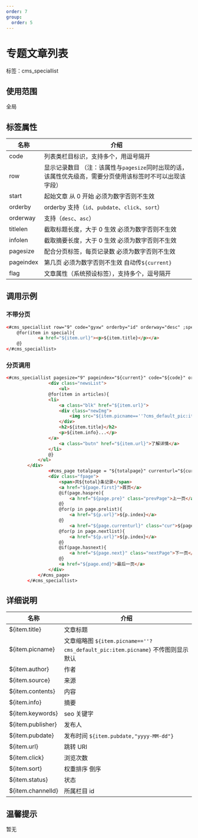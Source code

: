 ```yaml
---
order: 7
group:
  order: 5
---
```


# 专题文章列表

标签：cms_speciallist

## 使用范围

全局

## 标签属性

| 名称 | 介绍 |
| --- | --- |
| code | 列表类栏目标识，支持多个，用逗号隔开 |
| row | 显示记录数目 （注：该属性与`pagesize`同时出现的话，该属性优先级高，需要分页使用该标签时不可以出现该字段） |
| start | 起始文章 从 0 开始 必须为数字否则不生效 |
| orderby | orderby 支持（`id`、`pubdate`、`click`、`sort`） |
| orderway | 支持（`desc`、`asc`） |
| titlelen | 截取标题长度，大于 0 生效 必须为数字否则不生效 |
| infolen | 截取摘要长度，大于 0 生效 必须为数字否则不生效 |
| pagesize | 配合分页标签，每页记录数 必须为数字否则不生效 |
| pageindex | 第几页 必须为数字否则不生效 自动传`${current}` |
| flag | 文章属性（系统预设标签），支持多个，逗号隔开 |

## 调用示例

### 不带分页

```html
<#cms_speciallist row="9" code="gyxw" orderby="id" orderway="desc" ;special>
	@for(item in special){
			<a href="${item.url}"><p>${item.title}</p></a>
    @}
</#cms_speciallist>
```

### 分页调用

```html
<#cms_speciallist pagesize="9" pageindex="${current}" code="${code}" orderby="id" orderway="asc"  ;articles,totalpage,total>
				<div class="newsList">
					<ul>
				@for(item in articles){
				<li>
					<a class="blk" href="${item.url}">
					<div class="newImg">
						<img src="${item.picname==''?cms_default_pic:item.picname}" >
					</div>
					<h2>${item.title}</h2>
					<p>${item.info}...</p>
				</a>
					<a class="butn" href="${item.url}">了解详情</a>
				</li>
				@}
			</ul>
		</div>
				<#cms_page totalpage = "${totalpage}" currenturl="${currenturl}" showpage="4";page>
				<div class="fpage">
					<span>共${total}条记录</span>
					<a href="${page.first}">首页</a>
					@if(page.haspre){
						<a href="${page.pre}" class="prevPage">上一页</a>
					@}
					@for(p in page.prelist){
						<a href="${p.url}">${p.index}</a>
					@}
						<a href="${page.currenturl}" class="cur">${page.current}</a>
					@for(p in page.nextlist){
						<a href="${p.url}">${p.index}</a>
					@}
					@if(page.hasnext){
						<a href="${page.next}" class="nextPage">下一页</a>
					@}
					<a href="${page.end}">最后一页</a>
				</div>
			</#cms_page>
		</#cms_speciallist>
```

## 详细说明

| 名称 | 介绍 |
| --- | --- |
| ${item.title} | 文章标题 |
| ${item.picname} | 文章缩略图 `${item.picname==''?cms_default_pic:item.picname}` 不传图则显示默认 |
| ${item.author} | 作者 |
| ${item.source} | 来源 |
| ${item.contents} | 内容 |
| ${item.info} | 摘要 |
| ${item.keywords} | seo 关键字 |
| ${item.publisher} | 发布人 |
| ${item.pubdate} | 发布时间 `${item.pubdate,"yyyy-MM-dd"}` |
| ${item.url} | 跳转 URl |
| ${item.click} | 浏览次数 |
| ${item.sort} | 权重排序 倒序 |
| ${item.status} | 状态 |
| ${item.channelId} | 所属栏目 id |

## 温馨提示

暂无
